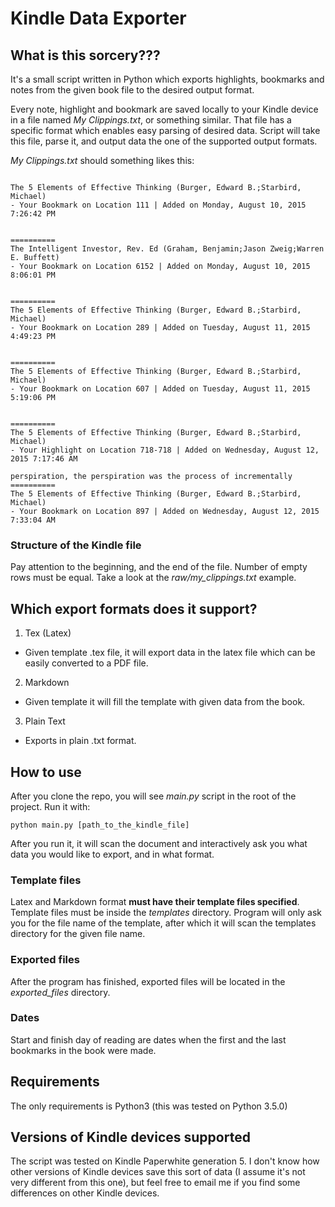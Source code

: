 # Kindle Data Exporter

## What is this sorcery???
It's a small script written in Python which exports highlights, bookmarks
and notes from the given book file to the desired output format.

Every note, highlight and bookmark are saved locally to your Kindle device in a
file named *My Clippings.txt*, or something similar. That file has a specific
format which enables easy parsing of desired data. Script will take this file,
parse it, and output data the one of the supported output formats.

*My Clippings.txt* should something likes this:
```

The 5 Elements of Effective Thinking (Burger, Edward B.;Starbird, Michael)
- Your Bookmark on Location 111 | Added on Monday, August 10, 2015 7:26:42 PM


==========
The Intelligent Investor, Rev. Ed (Graham, Benjamin;Jason Zweig;Warren E. Buffett)
- Your Bookmark on Location 6152 | Added on Monday, August 10, 2015 8:06:01 PM


==========
The 5 Elements of Effective Thinking (Burger, Edward B.;Starbird, Michael)
- Your Bookmark on Location 289 | Added on Tuesday, August 11, 2015 4:49:23 PM


==========
The 5 Elements of Effective Thinking (Burger, Edward B.;Starbird, Michael)
- Your Bookmark on Location 607 | Added on Tuesday, August 11, 2015 5:19:06 PM


==========
The 5 Elements of Effective Thinking (Burger, Edward B.;Starbird, Michael)
- Your Highlight on Location 718-718 | Added on Wednesday, August 12, 2015 7:17:46 AM

perspiration, the perspiration was the process of incrementally
==========
The 5 Elements of Effective Thinking (Burger, Edward B.;Starbird, Michael)
- Your Bookmark on Location 897 | Added on Wednesday, August 12, 2015 7:33:04 AM
```

### Structure of the Kindle file
Pay attention to the beginning, and the end of the file. Number of empty rows
must be equal. Take a look at the *raw/my_clippings.txt* example.

## Which export formats does it support?
1. Tex (Latex)
  * Given template .tex file, it will export data in the latex file which can be
easily converted to a PDF file.

2. Markdown
  * Given template it will fill the template with given data from the book.

3. Plain Text
  * Exports in plain .txt format.

## How to use
After you clone the repo, you will see *main.py* script in the root of the
project. Run it with:
```
python main.py [path_to_the_kindle_file]
```
After you run it, it will scan the document and interactively ask you what data
you would like to export, and in what format.

### Template files
Latex and Markdown format **must have their template files specified**. Template
files must be inside the *templates* directory. Program will only ask you for
the file name of the template, after which it will scan the templates directory
for the given file name.

### Exported files
After the program has finished, exported files will be located in the
*exported_files* directory.

### Dates
Start and finish day of reading are dates when the first and the last
bookmarks in the book were made.

## Requirements
The only requirements is Python3 (this was tested on Python 3.5.0)

## Versions of Kindle devices supported
The script was tested on Kindle Paperwhite generation 5. I don't know how other versions of Kindle 
devices save this sort of data (I assume it's not very different from this one), but feel free to
email me if you find some differences on other Kindle devices.
